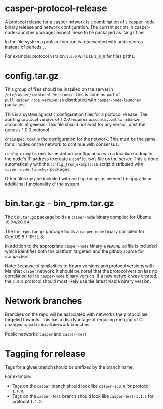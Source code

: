 # casper-protocol-release

A protocol release for a casper network is a combination of a casper-node binary release and network
configuration. The current scripts in casper-node-launcher packages expect these to be packaged as 
.tar.gz files.

In the file system a protocol version is represented with underscores `_` instead of periods `.`.

For example: protocol version `1.0.0` will use `1_0_0` for files paths. 

# config.tar.gz

This group of files should be installed on the server in `/etc/casper/<protocol_version>/`.  This is done
as part of `pull_casper_node_version.sh` distributed with `casper-node-launcher` packages.

This is a system agnostic configuration files for a protocol release.  The starting protocol version
of 1.0.0 requires `accounts.toml` to initialize accounts at genesis.  This file should not exist for any
version past the genesis 1.0.0 protocol.

`chainspec.toml` is the configuration for the network.  This must be the same for all nodes on the network
to continue with consensus.

`config-example.toml` is the default configuration with a location to drop in the node's IP address to
create a `config.toml` file on the server. This is done automatically with the `config_from_example.sh` 
script distributed with `casper-node-launcher` packages.

Other files may be included with `config.tar.gz` as needed for upgrade or additional functionality of the system.

# bin.tar.gz - bin_rpm.tar.gz

The `bin.tar.gz` package holds a `casper-node` binary compiled for Ubuntu 18.04/20.04.

The `bin_rpm.tar.gz` package holds a `casper-node` binary compiled for CentOS 8 / RHEL 8.

In addition to the appropriate `casper-node` binary a `README.md` file is included which identifies both 
the platform targeted, and the github source for compilation. 

Note: Because of similarities to binary versions and protocol versions with MainNet `casper` network, it
should be noted that the protocol version has no correlation to the `casper-node` binary version. If a new
network was created, the `1.0.0` protocol should most likely use the latest viable binary version.

# Network branches

Branches on the repo will be associated with networks the protocol are targeted towards.  This has a 
disadvantage of requiring merging of CI changes to `main` into all network branches.

Public networks: `casper` and `casper-test`

# Tagging for release

Tags for a given branch should be prefixed by the branch name. 

For example: 
 - Tags on the `casper` branch should look like `casper-1.0.0` for protocol `1.0.0`.
 - Tags on the `casper-test` branch should look like `casper-test-1.1.2` for protocol `1.1.2`.
